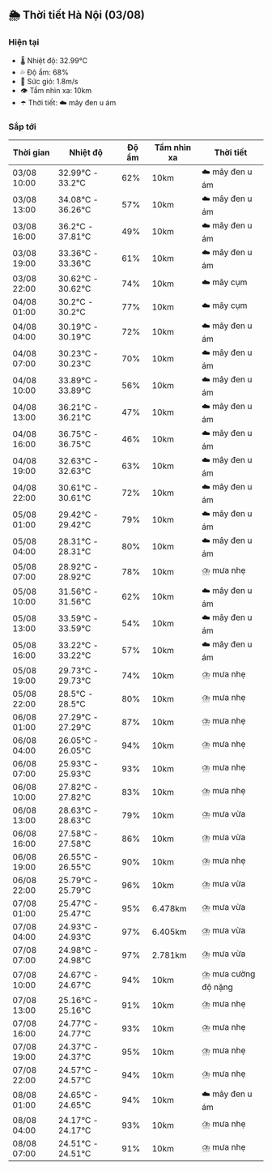 ## 🌦️ Thời tiết Hà Nội (03/08)

### Hiện tại

- 🌡️ Nhiệt độ: 32.99℃
- 💦 Độ ẩm: 68%
- 💨 Sức gió: 1.8m/s
- 👁️ Tầm nhìn xa: 10km
- ☂️ Thời tiết: ☁️ mây đen u ám

### Sắp tới

| Thời gian | Nhiệt độ | Độ ẩm | Tầm nhìn xa | Thời tiết |
| --- | --- | --- | --- | --- |
| 03/08 10:00 | 32.99℃ - 33.2℃ | 62% | 10km | ☁️ mây đen u ám |
| 03/08 13:00 | 34.08℃ - 36.26℃ | 57% | 10km | ☁️ mây đen u ám |
| 03/08 16:00 | 36.2℃ - 37.81℃ | 49% | 10km | ☁️ mây đen u ám |
| 03/08 19:00 | 33.36℃ - 33.36℃ | 61% | 10km | ☁️ mây đen u ám |
| 03/08 22:00 | 30.62℃ - 30.62℃ | 74% | 10km | ☁️ mây cụm |
| 04/08 01:00 | 30.2℃ - 30.2℃ | 77% | 10km | ☁️ mây cụm |
| 04/08 04:00 | 30.19℃ - 30.19℃ | 72% | 10km | ☁️ mây đen u ám |
| 04/08 07:00 | 30.23℃ - 30.23℃ | 70% | 10km | ☁️ mây đen u ám |
| 04/08 10:00 | 33.89℃ - 33.89℃ | 56% | 10km | ☁️ mây đen u ám |
| 04/08 13:00 | 36.21℃ - 36.21℃ | 47% | 10km | ☁️ mây đen u ám |
| 04/08 16:00 | 36.75℃ - 36.75℃ | 46% | 10km | ☁️ mây đen u ám |
| 04/08 19:00 | 32.63℃ - 32.63℃ | 63% | 10km | ☁️ mây đen u ám |
| 04/08 22:00 | 30.61℃ - 30.61℃ | 72% | 10km | ☁️ mây đen u ám |
| 05/08 01:00 | 29.42℃ - 29.42℃ | 79% | 10km | ☁️ mây đen u ám |
| 05/08 04:00 | 28.31℃ - 28.31℃ | 80% | 10km | ☁️ mây đen u ám |
| 05/08 07:00 | 28.92℃ - 28.92℃ | 78% | 10km | ⛈️ mưa nhẹ |
| 05/08 10:00 | 31.56℃ - 31.56℃ | 62% | 10km | ☁️ mây đen u ám |
| 05/08 13:00 | 33.59℃ - 33.59℃ | 54% | 10km | ☁️ mây đen u ám |
| 05/08 16:00 | 33.22℃ - 33.22℃ | 57% | 10km | ☁️ mây đen u ám |
| 05/08 19:00 | 29.73℃ - 29.73℃ | 74% | 10km | ⛈️ mưa nhẹ |
| 05/08 22:00 | 28.5℃ - 28.5℃ | 80% | 10km | ⛈️ mưa nhẹ |
| 06/08 01:00 | 27.29℃ - 27.29℃ | 87% | 10km | ⛈️ mưa nhẹ |
| 06/08 04:00 | 26.05℃ - 26.05℃ | 94% | 10km | ⛈️ mưa nhẹ |
| 06/08 07:00 | 25.93℃ - 25.93℃ | 93% | 10km | ⛈️ mưa nhẹ |
| 06/08 10:00 | 27.82℃ - 27.82℃ | 83% | 10km | ⛈️ mưa nhẹ |
| 06/08 13:00 | 28.63℃ - 28.63℃ | 79% | 10km | ⛈️ mưa vừa |
| 06/08 16:00 | 27.58℃ - 27.58℃ | 86% | 10km | ⛈️ mưa vừa |
| 06/08 19:00 | 26.55℃ - 26.55℃ | 90% | 10km | ⛈️ mưa nhẹ |
| 06/08 22:00 | 25.79℃ - 25.79℃ | 96% | 10km | ⛈️ mưa vừa |
| 07/08 01:00 | 25.47℃ - 25.47℃ | 95% | 6.478km | ⛈️ mưa vừa |
| 07/08 04:00 | 24.93℃ - 24.93℃ | 97% | 6.405km | ⛈️ mưa vừa |
| 07/08 07:00 | 24.98℃ - 24.98℃ | 97% | 2.781km | ⛈️ mưa vừa |
| 07/08 10:00 | 24.67℃ - 24.67℃ | 94% | 10km | ⛈️ mưa cường độ nặng |
| 07/08 13:00 | 25.16℃ - 25.16℃ | 91% | 10km | ⛈️ mưa nhẹ |
| 07/08 16:00 | 24.77℃ - 24.77℃ | 93% | 10km | ⛈️ mưa nhẹ |
| 07/08 19:00 | 24.37℃ - 24.37℃ | 95% | 10km | ⛈️ mưa nhẹ |
| 07/08 22:00 | 24.57℃ - 24.57℃ | 94% | 10km | ⛈️ mưa nhẹ |
| 08/08 01:00 | 24.65℃ - 24.65℃ | 94% | 10km | ☁️ mây đen u ám |
| 08/08 04:00 | 24.17℃ - 24.17℃ | 93% | 10km | ⛈️ mưa nhẹ |
| 08/08 07:00 | 24.51℃ - 24.51℃ | 91% | 10km | ⛈️ mưa nhẹ |
